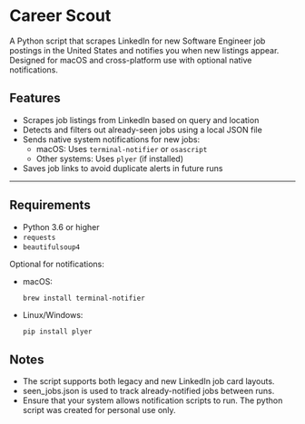 # Career Scout
A Python script that scrapes LinkedIn for new Software Engineer job postings in the United States and notifies you when new listings appear. Designed for macOS and cross-platform use with optional native notifications.

## Features

- Scrapes job listings from LinkedIn based on query and location
- Detects and filters out already-seen jobs using a local JSON file
- Sends native system notifications for new jobs:
  - macOS: Uses `terminal-notifier` or `osascript`
  - Other systems: Uses `plyer` (if installed)
- Saves job links to avoid duplicate alerts in future runs

---

## Requirements

- Python 3.6 or higher
- `requests`
- `beautifulsoup4`

Optional for notifications:

- macOS:
  ```bash
  brew install terminal-notifier
  ```
- Linux/Windows:
  ```
  pip install plyer
  ```

## Notes
- The script supports both legacy and new LinkedIn job card layouts.
- seen_jobs.json is used to track already-notified jobs between runs.
- Ensure that your system allows notification scripts to run.
The python script was created for personal use only.

